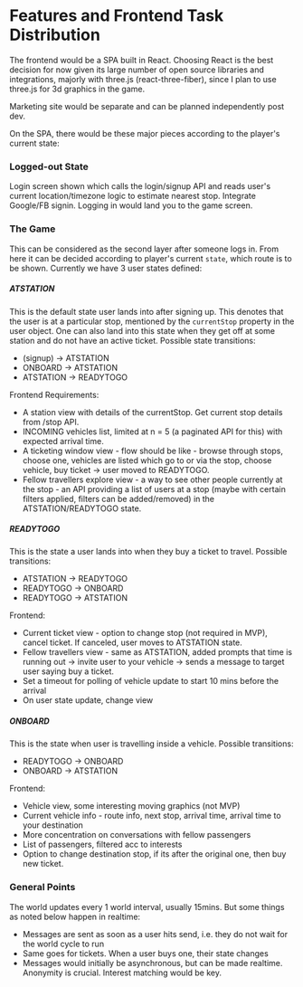 # Features and Frontend Task Distribution

The frontend would be a SPA built in React. Choosing React is the best decision for now given its large number of open source libraries and integrations, majorly with three.js (react-three-fiber), since I plan to use three.js for 3d graphics in the game.

Marketing site would be separate and can be planned independently post dev.

On the SPA, there would be these major pieces according to the player's current state:

### Logged-out State

Login screen shown which calls the login/signup API and reads user's current location/timezone logic to estimate nearest stop. Integrate Google/FB signin. Logging in would land you to the game screen.

### The Game

This can be considered as the second layer after someone logs in. From here it can be decided according to player's current `state`, which route is to be shown. Currently we have 3 user states defined:

##### ATSTATION

This is the default state user lands into after signing up. This denotes that the user is at a particular stop, mentioned by the `currentStop` property in the user object.
One can also land into this state when they get off at some station and do not have an active ticket.
Possible state transitions:

-   (signup) -> ATSTATION
-   ONBOARD -> ATSTATION
-   ATSTATION -> READYTOGO

Frontend Requirements:

-   A station view with details of the currentStop. Get current stop details from /stop API.
-   INCOMING vehicles list, limited at n = 5 (a paginated API for this) with expected arrival time.
-   A ticketing window view - flow should be like - browse through stops, choose one, vehicles are listed which go to or via the stop, choose vehicle, buy ticket -> user moved to READYTOGO.
-   Fellow travellers explore view - a way to see other people currently at the stop - an API providing a list of users at a stop (maybe with certain filters applied, filters can be added/removed) in the ATSTATION/READYTOGO state.

##### READYTOGO

This is the state a user lands into when they buy a ticket to travel. Possible transitions:

-   ATSTATION -> READYTOGO
-   READYTOGO -> ONBOARD
-   READYTOGO -> ATSTATION

Frontend:

-   Current ticket view - option to change stop (not required in MVP), cancel ticket. If canceled, user moves to ATSTATION state.
-   Fellow travellers view - same as ATSTATION, added prompts that time is running out -> invite user to your vehicle -> sends a message to target user saying buy a ticket.
-   Set a timeout for polling of vehicle update to start 10 mins before the arrival
-   On user state update, change view

##### ONBOARD

This is the state when user is travelling inside a vehicle. Possible transitions:

-   READYTOGO -> ONBOARD
-   ONBOARD -> ATSTATION

Frontend:

-   Vehicle view, some interesting moving graphics (not MVP)
-   Current vehicle info - route info, next stop, arrival time, arrival time to your destination
-   More concentration on conversations with fellow passengers
-   List of passengers, filtered acc to interests
-   Option to change destination stop, if its after the original one, then buy new ticket.

### General Points

The world updates every 1 world interval, usually 15mins. But some things as noted below happen in realtime:

-   Messages are sent as soon as a user hits send, i.e. they do not wait for the world cycle to run
-   Same goes for tickets. When a user buys one, their state changes
-   Messages would initially be asynchronous, but can be made realtime. Anonymity is crucial. Interest matching would be key.
